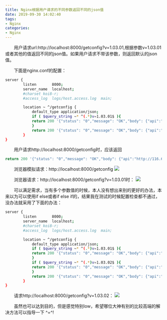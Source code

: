 ```yaml
---
title: Nginx根据用户请求的不同参数返回不同的json值
date: 2019-09-30 14:02:40
tags:
- Nginx
categories:
- Nginx
---
```


　　用户请求url:http://localhost:8000/getconfig?v=1.03.01,根据参数v=1.03.01或者其他的值返回不同的json值。如果用户请求不带该参数，则返回默认的json值。

<!-- more -->

　　下面是nginx.conf的配置：
```bash
server {
        listen       8000;
        server_name  localhost;
        #charset koi8-r;
        #access_log  logs/host.access.log  main;

        location ~ ^/getconfig {
			default_type application/json;
			if ( $query_string ~* ^(.*)v=1.03.01$ ){
			return 200 '{"status": "0","message": "OK","body": {"api":"http://116.62.113.124:8080/basestock000/","h5":"http://118.31.69.127:8090/","phone":"4000670019","cr":"Copyright xxxxx"}}';
			}
			return 200 '{"status": "0","message": "OK","body": {"api":"http://116.62.113.124:8080/basestock000/","h5":"http://118.31.69.127:8090/","phone":"4000670019","cr":"Copyright xxxxx"}}';
        }
}
```
　　用户请求http://localhost:8000/getconfig时，应该返回
```bash
return 200 '{"status": "0","message": "OK","body": {"api":"http://116.62.113.124:8080/basestock000/","h5":"http://118.31.69.127:8090/","phone":"4000670019","cr":"Copyright xxxxx"}}';
```
　　浏览器模拟请求：http://localhost:8000/getconfig
    ![](http://static.staryjie.com/static/images/20190930141611-JRDNrU.png)
　　

　　浏览器请求：http://localhost:8000/getconfig?v=1.03.01时：
    ![](http://static.staryjie.com/static/images/20190930141701-jKF0zE.png)
　

　　可以满足需求，当有多个参数值的时候，本人没有想出来别的更好的办法，本来以为可以使用if else或者if else if的，结果我在测试的时候配置检查都不通过，没办法就采用了下面的办法：
```bash
server {
        listen       8000;
        server_name  localhost;
        #charset koi8-r;
        #access_log  logs/host.access.log  main;

        location ~ ^/getconfig {
            default_type application/json;
            if ( $query_string ~* ^(.*)v=1.03.01$ ){
            return 200 '{"status": "0","message": "OK","body": {"api":"http://116.62.113.124:8080/basestock000/","h5":"http://118.31.69.127:8090/","phone":"4000670019","cr":"Copyright xxxxx"}}';
            }
            if ( $query_string ~* ^(.*)v=1.03.02$ ){
            return 200 '{"status": "0","message": "OK","body": {"api":"http://116.62.113.124:8080/basestock122/","h5":"http://118.31.69.127:8092/","phone":"40006700191222","cr":"Copyright xxxxx1222"}}';
            }
            return 200 '{"status": "0","message": "OK","body": {"api":"http://116.62.113.124:8080/basestock000/","h5":"http://118.31.69.127:8090/","phone":"4000670019","cr":"Copyright xxxxx"}}';
        }
}
```
　　请求http://localhost:8000/getconfig?v=1.03.02：
    ![](http://static.staryjie.com/static/images/20190930141731-TYua5p.png)


　　虽然也可以达到目的，但是感觉特别low，希望哪位大神有别的比较高端的解决方法可以指导一下 ^=^!
